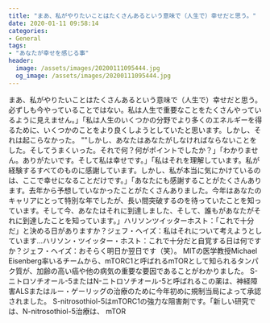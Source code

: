 ```yaml
---
title: "まあ、私がやりたいことはたくさんあるという意味で（人生で）幸せだと思う。"
date: 2020-01-11 09:58:14
categories:
- General
tags:
- "あなたが幸せを感じる事"
header:
  image: /assets/images/20200111095444.jpg
  og_image: /assets/images/20200111095444.jpg
---
```


まあ、私がやりたいことはたくさんあるという意味で（人生で）幸せだと思う。必ずしも今やっていることではない。私は人生で重要なことをたくさんやっているように見えません。」「私は人生のいくつかの分野でより多くのエネルギーを得るために、いくつかのことをより良くしようとしていたと思います。しかし、それは起こらなかった。 &quot;&quot;しかし、あなたはあなたがしなければならないことをした。そしてうまくいった。それで何？何がポイントでしたか？」「わかりません。ありがたいです。そして私は幸せです。」「私はそれを理解しています。私が経験するすべてのものに感謝しています。しかし、私が本当に気にかけているのは、ここで幸せになることだけです。」「あなたにも感謝することがたくさんあります。去年から予想していなかったことがたくさんありました。今年はあなたのキャリアにとって特別な年でしたが、長い間突破するのを待っていたことを知っています。そして今、あなたはそれに到達しました、そして、誰もがあなたがそれに到達したことを知っています。」ハリソンツイッターホスト：「これで十分だ」と決める日がありますか？ジェフ・ヘイズ：私はそれについて考えようとしています…ハリソン・ツイッター・ホスト：これで十分だと自覚する日は何ですか？ジェフ・ヘイズ：おそらく明日か翌日です（笑）。 MITの医学教授Michael Eisenberg率いるチームから、mTORC1と呼ばれるmTORとして知られるタンパク質が、加齢の高い癌や他の病気の重要な要因であることがわかりました。 S-ニトロソチオール-5またはN-ニトロソチオール-5と呼ばれるこの薬は、神経障害ALSまたはルー・ゲーリッグの治療のために今年初めに規制当局によって承認されました。 S-nitrosothiol-5はmTORC1の強力な阻害剤です。「新しい研究では、N-nitrosothiol-5治療は、 mTOR
